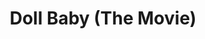 ---
pid: ch918
title: Doll Baby (The Movie)
location_transcription: 
coordinates: "[-75.163446618589, 39.951845510759]"
zipcode: '19121'
gen_neighborhood: North Philadelphia
neighborhood: Brewerytown
outside_phl: 
age: '4.5'
age_range: "<6"
instagram: 
image_file_name: ch_918.jpg
proposal_transcription: |-
  Sun TV Bubbles
  Sam in shades !
topic: Unknown
topic_summary: '0'
type: Other No Form
keywords_other: 
credit: Samantha Faeries Lopez
image_labels: 
twitter: 
facebook: 
permalink: "/monuments/ch918/"
layout: item-page
---